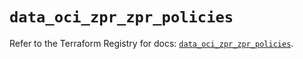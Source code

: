 # `data_oci_zpr_zpr_policies`

Refer to the Terraform Registry for docs: [`data_oci_zpr_zpr_policies`](https://registry.terraform.io/providers/oracle/oci/7.19.0/docs/data-sources/zpr_zpr_policies).
